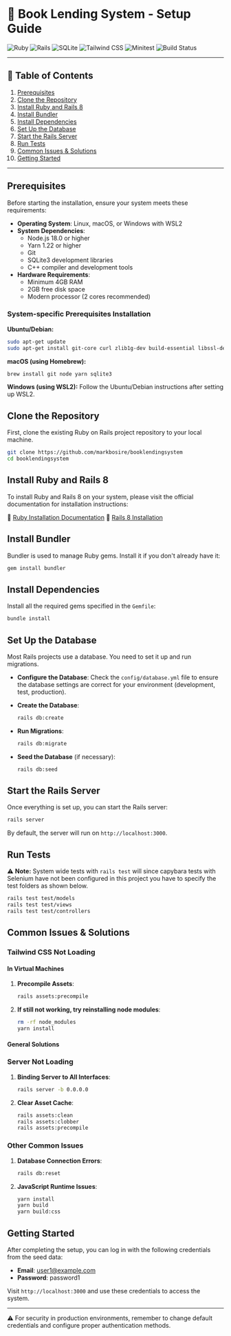 # 📖 Book Lending System - Setup Guide

![Ruby](https://img.shields.io/badge/Ruby-CC342D?style=for-the-badge&logo=ruby&logoColor=white)
![Rails](https://img.shields.io/badge/Rails-CC0000?style=for-the-badge&logo=rubyonrails&logoColor=white)
![SQLite](https://img.shields.io/badge/SQLite-003B57?style=for-the-badge&logo=sqlite&logoColor=white)
![Tailwind CSS](https://img.shields.io/badge/Tailwind_CSS-06B6D4?style=for-the-badge&logo=tailwindcss&logoColor=white)
![Minitest](https://img.shields.io/badge/Minitest-5B92E5?style=for-the-badge&logo=ruby&logoColor=white)
![Build Status](https://img.shields.io/badge/build-passing-brightgreen?style=for-the-badge)

---

## 📌 Table of Contents
1. [Prerequisites](#prerequisites)
2. [Clone the Repository](#clone-the-repository)
3. [Install Ruby and Rails 8](#install-ruby-and-rails-8)
4. [Install Bundler](#install-bundler)
5. [Install Dependencies](#install-dependencies)
6. [Set Up the Database](#set-up-the-database)
7. [Start the Rails Server](#start-the-rails-server)
8. [Run Tests](#run-tests)
9. [Common Issues & Solutions](#common-issues--solutions)
10. [Getting Started](#getting-started)

---

## Prerequisites

Before starting the installation, ensure your system meets these requirements:

- **Operating System**: Linux, macOS, or Windows with WSL2
- **System Dependencies**:
  - Node.js 18.0 or higher
  - Yarn 1.22 or higher
  - Git
  - SQLite3 development libraries
  - C++ compiler and development tools
- **Hardware Requirements**:
  - Minimum 4GB RAM
  - 2GB free disk space
  - Modern processor (2 cores recommended)

### System-specific Prerequisites Installation

**Ubuntu/Debian:**
```bash
sudo apt-get update
sudo apt-get install git-core curl zlib1g-dev build-essential libssl-dev libreadline-dev libyaml-dev libsqlite3-dev sqlite3 libxml2-dev libxslt1-dev libcurl4-openssl-dev software-properties-common libffi-dev nodejs yarn
```

**macOS (using Homebrew):**
```bash
brew install git node yarn sqlite3
```

**Windows (using WSL2):**
Follow the Ubuntu/Debian instructions after setting up WSL2.

## **Clone the Repository**
First, clone the existing Ruby on Rails project repository to your local machine.

```bash
git clone https://github.com/markbosire/booklendingsystem
cd booklendingsystem
```

## **Install Ruby and Rails 8**
To install Ruby and Rails 8 on your system, please visit the official documentation for installation instructions:

🔗 [Ruby Installation Documentation](https://www.ruby-lang.org/en/documentation/installation/)
🔗 [Rails 8 Installation](https://guides.rubyonrails.org/install_ruby_on_rails.html)

## **Install Bundler**
Bundler is used to manage Ruby gems. Install it if you don't already have it:

```bash
gem install bundler
```

## **Install Dependencies**
Install all the required gems specified in the `Gemfile`:

```bash
bundle install
```

## **Set Up the Database**
Most Rails projects use a database. You need to set it up and run migrations.

- **Configure the Database**: Check the `config/database.yml` file to ensure the database settings are correct for your environment (development, test, production).

- **Create the Database**:
  ```bash
  rails db:create
  ```

- **Run Migrations**:
  ```bash
  rails db:migrate
  ```

- **Seed the Database** (if necessary):
  ```bash
  rails db:seed
  ```

## **Start the Rails Server**
Once everything is set up, you can start the Rails server:

```bash
rails server
```

By default, the server will run on `http://localhost:3000`.

## **Run Tests**

⚠️ **Note:** System wide tests with `rails test` will since capybara tests with Selenium have not been configured in this project you have to specify the test folders as shown below.

```bash
rails test test/models
rails test test/views
rails test test/controllers
```


## Common Issues & Solutions

### Tailwind CSS Not Loading

#### In Virtual Machines
1. **Precompile Assets**:
   ```bash
   rails assets:precompile
   ```

2. **If still not working, try reinstalling node modules**:
   ```bash
   rm -rf node_modules
   yarn install
   ```

#### General Solutions
### Server Not Loading
1. **Binding Server to All Interfaces**:
   ```bash
   rails server -b 0.0.0.0
   ```

2. **Clear Asset Cache**:
   ```bash
   rails assets:clean
   rails assets:clobber
   rails assets:precompile
   ```

### Other Common Issues

1. **Database Connection Errors**:
   ```bash
   rails db:reset
   ```

2. **JavaScript Runtime Issues**:
   ```bash
   yarn install
   yarn build
   yarn build:css
   ```

## Getting Started

After completing the setup, you can log in with the following credentials from the seed data:

- **Email**: user1@example.com
- **Password**: password1

Visit `http://localhost:3000` and use these credentials to access the system.

---

⚠️ For security in production environments, remember to change default credentials and configure proper authentication methods.